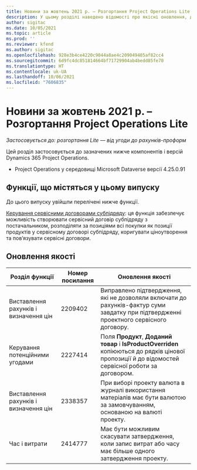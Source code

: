 ```yaml
---
title: Новини за жовтень 2021 р. – Розгортання Project Operations Lite
description: У цьому розділі наведено відомості про якісні оновлення, доступні у випуску Розгортання Project Operations Lite від жовтня 2021 р.
author: sigitac
ms.date: 10/05/2021
ms.topic: article
ms.prod: ''
ms.reviewer: kfend
ms.author: sigitac
ms.openlocfilehash: 928e3b4ce4220c9044a8ae4c209049485af82cc4
ms.sourcegitcommit: 6d9fc4dc851814664bf71729904ab4bedd85fe70
ms.translationtype: HT
ms.contentlocale: uk-UA
ms.lasthandoff: 10/06/2021
ms.locfileid: "7606835"
---
```

# <a name="whats-new-october-2021---project-operations-lite-deployment"></a>Новини за жовтень 2021 р. – Розгортання Project Operations Lite

_Застосовується до: розгортання Lite — від угоди до рахунків-проформ_

Цей розділ застосовується до зазначених нижче компонентів і версій Dynamics 365 Project Operations.

  - Project Operations у середовищі Microsoft Dataverse версії 4.25.0.91


## <a name="features-included-in-this-release"></a>Функції, що містяться у цьому випуску

До цього випуску увійшли перелічені нижче функції.

[Керування сервісними договорами субпідряду](../subcontracting/managing-subcontracts-overview.md): ця функція забезпечує можливість створювати сервісний договір субпідряду з постачальником, розподіляти за позиціями всі покупки як позиції продуктів у сервісному договорі субпідряду, коригувати ціноутворення та пов’язувати сервісні договори.


## <a name="quality-updates"></a>Оновлення якості

| **Розділ функції** | **Номер посилання** | **Оновлення якості** |
| --- | --- | --- |
| Виставлення рахунків і визначення цін | 2209402 | Виправлено підтвердження, які не дозволяли включати до рахунків-фактур суми завдатку при підтвердженні проектного сервісного договору. |
| Керування потенційними угодами | 2227414 | Поля **Продукт**, **Доданий товар** і **IsProductOverriden** копіюються до рядків цінової пропозиції й до відомостей сервісної роботи за договором. |
| Виставлення рахунків і визначення цін | 2338357 | При виборі проекту валюта в журналі використання матеріалів має бути валютою за замовчуванням, основаною на валюті проекту. |
| Час і витрати | 2414777 | Має бути можливим скасувати затвердження, коли запис витрат або часу має більше одного затвердження проекту. |
